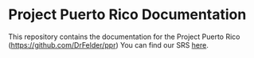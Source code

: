 Project Puerto Rico Documentation
=

This repository contains the documentation for the Project Puerto Rico (https://github.com/DrFelder/ppr)
You can find our SRS [here](SRS.md).